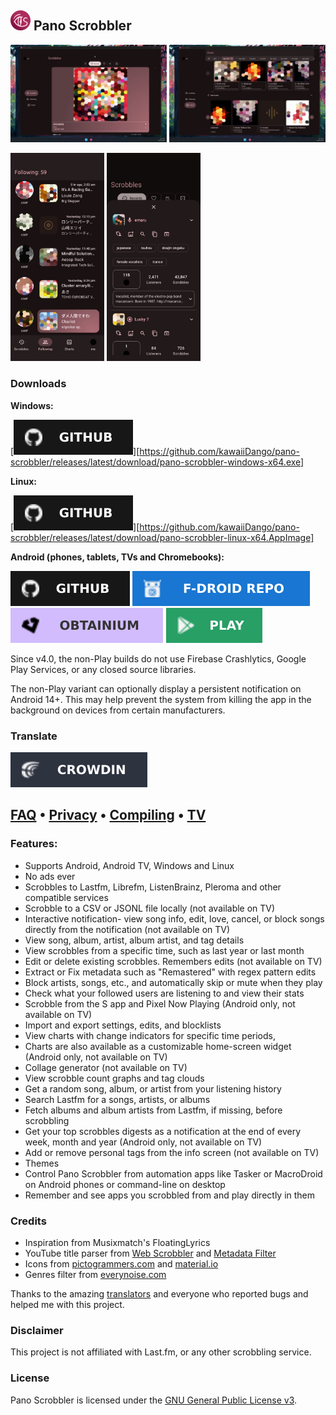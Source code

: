 ## <img src="composeApp/src/commonMain/composeResources/drawable/ic_launcher_with_bg.svg" alt="app icon" width="32"/> Pano Scrobbler

[play-store]: img/play-store.svg
[play-store-link]: https://play.google.com/store/apps/details?id=com.arn.scrobble
[github]: img/github.svg
[github-link]: https://github.com/kawaiiDango/pano-scrobbler/releases
[obtainium]: img/obtainium.svg
[obtainium-link]: https://apps.obtainium.imranr.dev/redirect?r=obtainium://add/https://github.com/kawaiiDango/pano-scrobbler
[fdroid]: img/fdroid.svg
[fdroid-link]: https://kawaiidango.github.io/pano-scrobbler/fdroid/repo?fingerprint=9954ECAB27F9FCE8290AC75A33F3DFE9FE5F6F5B8E6F33AD7F98307AC4D487BA
[ko-fi]: img/ko-fi.svg
[ko-fi-link]: https://ko-fi.com/kawaiiDango
[crowdin]: img/crowdin.svg
[crowdin-link]: https://crowdin.com/project/pscrobbler

<img src="screenshots/scrobbles-desktop.jpg" alt="scrobbles screen" width="250"/> <img src="screenshots/charts-desktop.jpg" alt="charts screen" width="250"/>

<img src="screenshots/friends-mobile.jpg" alt="friends screen" width="150"/> <img src="screenshots/details-mobile.jpg" alt="details screen" width="150"/>

### Downloads

**Windows:**

[![github][github]][https://github.com/kawaiiDango/pano-scrobbler/releases/latest/download/pano-scrobbler-windows-x64.exe]

**Linux:**

[![github][github]][https://github.com/kawaiiDango/pano-scrobbler/releases/latest/download/pano-scrobbler-linux-x64.AppImage]

**Android (phones, tablets, TVs and Chromebooks):**

[![github][github]][github-link] [![fdroid][fdroid]][fdroid-link] [![obtainium][obtainium]][obtainium-link] [![play-store][play-store]][play-store-link]

Since v4.0, the non-Play builds do not use Firebase Crashlytics, Google Play Services, or any closed source libraries.

The non-Play variant can optionally display a persistent notification on Android 14+.
This may help prevent the system from killing the app in the background on devices from certain manufacturers.


### Translate

[![translate][crowdin]][crowdin-link]

## [FAQ](faq.md) • [Privacy](privacy-policy.md) • [Compiling](instructions.md) • [TV](tv.md)

### Features:

- Supports Android, Android TV, Windows and Linux
- No ads ever
- Scrobbles to Lastfm, Librefm, ListenBrainz, Pleroma and other compatible services
- Scrobble to a CSV or JSONL file locally (not available on TV)
- Interactive notification- view song info, edit, love, cancel, or block songs directly from the
  notification (not available on TV)
- View song, album, artist, album artist, and tag details
- View scrobbles from a specific time, such as last year or last month
- Edit or delete existing scrobbles. Remembers edits (not available on TV)
- Extract or Fix metadata such as "Remastered" with regex pattern edits
- Block artists, songs, etc., and automatically skip or mute when they play
- Check what your followed users are listening to and view their stats
- Scrobble from the S app and Pixel Now Playing (Android only, not available on TV)
- Import and export settings, edits, and blocklists
- View charts with change indicators for specific time periods,
- Charts are also available as a customizable home-screen widget (Android only, not available on TV)
- Collage generator (not available on TV)
- View scrobble count graphs and tag clouds
- Get a random song, album, or artist from your listening history
- Search Lastfm for a songs, artists, or albums
- Fetch albums and album artists from Lastfm, if missing, before scrobbling
- Get your top scrobbles digests as a notification at the end of every week, month and year (Android only, not available on TV)
- Add or remove personal tags from the info screen (not available on TV)
- Themes
- Control Pano Scrobbler from automation apps like Tasker or MacroDroid on Android phones or command-line on desktop
- Remember and see apps you scrobbled from and play directly in them


### Credits

- Inspiration from Musixmatch's FloatingLyrics
- YouTube title parser from [Web Scrobbler](https://github.com/web-scrobbler/web-scrobbler) and [Metadata Filter](https://github.com/web-scrobbler/metadata-filter)
- Icons from [pictogrammers.com](https://pictogrammers.com) and [material.io](https://material.io)
- Genres filter from [everynoise.com](https://everynoise.com)

Thanks to the amazing [translators](composeApp/src/commonMain/composeResources/files/crowdin_members.txt) and everyone who
reported bugs and helped me with this project.

### Disclaimer

This project is not affiliated with Last.fm, or any other scrobbling service.

### License

Pano Scrobbler is licensed under the [GNU General Public License v3](http://www.gnu.org/copyleft/gpl.html).

